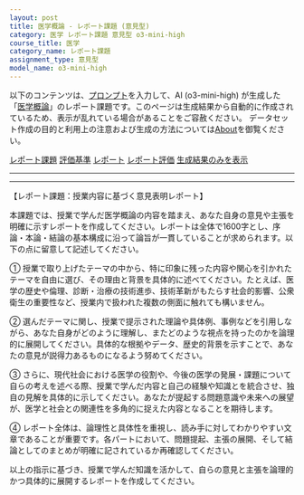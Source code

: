```yaml
---
layout: post
title: 医学概論 - レポート課題 (意見型)
category: 医学 レポート課題 意見型 o3-mini-high
course_title: 医学
category_name: レポート課題
assignment_type: 意見型
model_name: o3-mini-high
---
```


以下のコンテンツは、[プロンプト](https://github.com/takedatoshiyuki/synthetic_assignments/tree/main/generated/医学/o3-mini-high/prompt_レポート課題-意見型.md)を入力して、AI (o3-mini-high) が生成した「[医学概論](/contents/医学/)」のレポート課題です。このページは生成結果から自動的に作成されているため、表示が乱れている場合があることをご容赦ください。
データセット作成の目的と利用上の注意および生成の方法については[About](/About)を御覧ください。

[レポート課題](../レポート課題-意見型)
[評価基準](../評価基準-意見型)
[レポート](../レポート-意見型)
[レポート評価](../レポート評価-意見型)
[生成結果のみを表示](https://github.com/takedatoshiyuki/synthetic_assignments/tree/main/generated/医学/o3-mini-high/レポート課題-意見型.md)
  

***
***
  
【レポート課題：授業内容に基づく意見表明レポート】

本課題では、授業で学んだ医学概論の内容を踏まえ、あなた自身の意見や主張を明確に示すレポートを作成してください。レポートは全体で1600字とし、序論・本論・結論の基本構成に沿って論旨が一貫していることが求められます。以下の点に留意して記述してください。

① 授業で取り上げたテーマの中から、特に印象に残った内容や関心を引かれたテーマを自由に選び、その理由と背景を具体的に述べてください。たとえば、医学の歴史や倫理、診断・治療の技術進歩、技術革新がもたらす社会的影響、公衆衛生の重要性など、授業内で扱われた複数の側面に触れても構いません。

② 選んだテーマに関し、授業で提示された理論や具体例、事例などを引用しながら、あなた自身がどのように理解し、またどのような視点を持ったのかを論理的に展開してください。具体的な根拠やデータ、歴史的背景を示すことで、あなたの意見が説得力あるものになるよう努めてください。

③ さらに、現代社会における医学の役割や、今後の医学の発展・課題について自らの考えを述べる際、授業で学んだ内容と自己の経験や知識とを統合させ、独自の見解を具体的に示してください。あなたが提起する問題意識や未来への展望が、医学と社会との関連性を多角的に捉えた内容となることを期待します。

④ レポート全体は、論理性と具体性を重視し、読み手に対してわかりやすい文章であることが重要です。各パートにおいて、問題提起、主張の展開、そして結論としてのまとめが明確に記されているか再確認してください。

以上の指示に基づき、授業で学んだ知識を活かして、自らの意見と主張を論理的かつ具体的に展開するレポートを作成してください。
